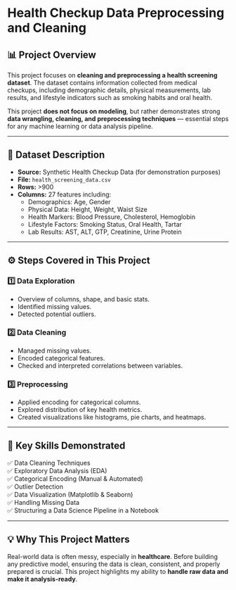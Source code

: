 # Health Checkup Data Preprocessing and Cleaning

## 📊 Project Overview
This project focuses on **cleaning and preprocessing a health screening dataset**. The dataset contains information collected from medical checkups, including demographic details, physical measurements, lab results, and lifestyle indicators such as smoking habits and oral health.

This project **does not focus on modeling**, but rather demonstrates strong **data wrangling, cleaning, and preprocessing techniques** — essential steps for any machine learning or data analysis pipeline.

---

## 📂 Dataset Description
- **Source:** Synthetic Health Checkup Data (for demonstration purposes)
- **File:** `health_screening_data.csv`
- **Rows:** >900
- **Columns:** 27 features including:
    - Demographics: Age, Gender
    - Physical Data: Height, Weight, Waist Size
    - Health Markers: Blood Pressure, Cholesterol, Hemoglobin
    - Lifestyle Factors: Smoking Status, Oral Health, Tartar
    - Lab Results: AST, ALT, GTP, Creatinine, Urine Protein

---

## ⚙️ Steps Covered in This Project
### 1️⃣ Data Exploration
- Overview of columns, shape, and basic stats.
- Identified missing values.
- Detected potential outliers.

### 2️⃣ Data Cleaning
- Managed missing values.
- Encoded categorical features.
- Checked and interpreted correlations between variables.

### 3️⃣ Preprocessing
- Applied encoding for categorical columns.
- Explored distribution of key health metrics.
- Created visualizations like histograms, pie charts, and heatmaps.

---

## 🚀 Key Skills Demonstrated
✅ Data Cleaning Techniques  
✅ Exploratory Data Analysis (EDA)  
✅ Categorical Encoding (Manual & Automated)  
✅ Outlier Detection  
✅ Data Visualization (Matplotlib & Seaborn)  
✅ Handling Missing Data  
✅ Structuring a Data Science Pipeline in a Notebook

---

## 💡 Why This Project Matters
Real-world data is often messy, especially in **healthcare**. Before building any predictive model, ensuring the data is clean, consistent, and properly prepared is crucial. This project highlights my ability to **handle raw data and make it analysis-ready**.


